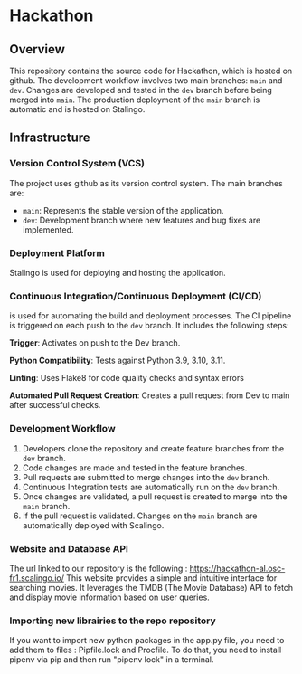 # Hackathon

## Overview

This repository contains the source code for Hackathon, which is hosted on github. The development workflow involves two main branches: `main` and `dev`. Changes are developed and tested in the `dev` branch before being merged into `main`. The production deployment of the `main` branch is automatic and is hosted on Stalingo.

## Infrastructure

### Version Control System (VCS)

The project uses github as its version control system. The main branches are:

- `main`: Represents the stable version of the application.
- `dev`: Development branch where new features and bug fixes are implemented.

### Deployment Platform

Stalingo is used for deploying and hosting the application. 

### Continuous Integration/Continuous Deployment (CI/CD)

 is used for automating the build and deployment processes. The CI pipeline is triggered on each push to the `dev` branch. It includes the following steps:

**Trigger**: Activates on push to the Dev branch.

**Python Compatibility**: Tests against Python 3.9, 3.10, 3.11.

**Linting**: Uses Flake8 for code quality checks and syntax errors

**Automated Pull Request Creation**: Creates a pull request from Dev to main after successful checks.

### Development Workflow

1. Developers clone the repository and create feature branches from the `dev` branch.
2. Code changes are made and tested in the feature branches.
3. Pull requests are submitted to merge changes into the `dev` branch.
4. Continuous Integration tests are automatically run on the `dev` branch.
5. Once changes are validated, a pull request is created to merge into the `main` branch.
6. If the pull request is validated. Changes on the `main` branch are automatically deployed with Scalingo.

### Website and Database API 

The url linked to our repository is the following : https://hackathon-al.osc-fr1.scalingo.io/
This website provides a simple and intuitive interface for searching movies. It leverages the TMDB (The Movie Database) API to fetch and display movie information based on user queries.

### Importing new librairies to the repo repository
If you want to import new python packages in the app.py file, you need to add them to files : Pipfile.lock and Procfile. To do that, you need to install pipenv via pip and then run "pipenv lock" in a terminal.